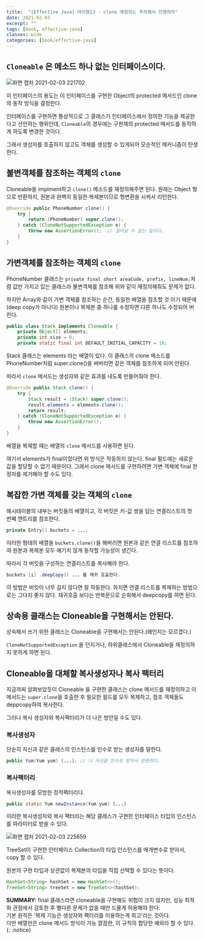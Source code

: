 ```yaml
---
title:  "[Effective Java] 아이템13 - clone 재정의는 주의해서 진행하라"
date: 2021-02-03
excerpt: ""
tags: [book, effective-java]
classes: wide
categories: [book/effective-java]
---
```


## `Cloneable` 은 메소드 하나 없는 인터페이스이다.
![화면 캡처 2021-02-03 221702](https://i.imgur.com/MCGjK4Q.png)

이 인터페이스의 용도는 이 인터페이스를 구현한 Object의 protected 메서드인 clone의 동작 방식을 결정한다.


인터페이스를 구현하면 통상적으로 그 클래스가 인터페이스에서 정의한 기능을 제공한다고 선언하는 행위인데, `Cloneable`의 경우에는 구현체의 protected 메서드를 동작하게 하도록 변경한 것이다.

그래서 생성자를 호출하지 않고도 객체를 생성할 수 있게되어 모순적인 메커니즘이 탄생한다.


## 불변객체를 참조하는 객체의 `clone`

Cloneable을 implment하고 `clone()` 메소드를 재정의해주면 된다. 원래는 Object 형으로 반환하지, 원본과 완벽히 동일한 복제본이므로 형변환을 시켜서 리턴한다.

``` java
@Override public PhoneNumber clone() {
    try {
        return (PhoneNumber) super.clone();
    } catch (CloneNotSupportedException e) {
        throw new AssertionError();  // 일어날 수 없는 일이다.
    }
}
```

## 가변객체를 참조하는 객체의 `clone`

PhoneNumber 클래스는 `private final short areaCode, prefix, lineNum;`처럼 값만 가지고 있는 클래스라 불변객체를 참조해 위와 같이 재정의해줘도 문제가 없다.


하지만 Array와 같이 가변 객체를 참조하는 순간, 동일한 배열을 참조할 것 이기 때문에 (deep copy가 아니다) 원본이나 복제본 중 하나를 수정하면 다른 하나도 수정되어 버린다.

``` java
public class Stack implements Cloneable {
    private Object[] elements;
    private int size = 0;
    private static final int DEFAULT_INITIAL_CAPACITY = 16;
```

Stack 클래스는 elements 라는 배열이 있다. 이 클래스의 clone 메소드를 PhoneNumber처럼 super.clone()을 써버리면 같은 객체를 참조하게 되어 안된다.

따라서 `clone` 메서드는 생성자와 같은 효과를 내도록 만들어줘야 한다.


``` java
@Override public Stack clone() {
    try {
        Stack result = (Stack) super.clone();
        result.elements = elements.clone();
        return result;
    } catch (CloneNotSupportedException e) {
        throw new AssertionError();
    }
}
```

배열을 복제할 때는 배열의 `clone` 메서드를 사용하면 된다.

여기서 elements가 final이었다면 위 방식은 작동하지 않는다. final 필드에는 새로운 값을 할당할 수 없기 때문이다. 그래서 clone 메서드를 구현하려면 가변 객체에 final 한정자를 제거해야 할 수도 있다.


## 복잡한 가변 객체를 갖는 객체의 `clone`

해시테이블의 내부는 버킷들의 배열이고, 각 버킷은 키-값 쌍을 담는 연결리스트의 첫 번째 엔트리를 참조한다.

``` java
private Entry[] buckets = ...;
```

이러한 형태의 배열을 `buckets.clone()`을 해버리면 원본과 같은 연결 리스트를 참조하여 원본과 복제본 모두 예기치 않게 동작할 가능성이 생긴다.

따라서 각 버킷을 구성하는 연결리스트를 복사해야 한다.

``` java
buckets [i] .deepCopy() ... 를 재귀 호출한다.
```

이 방법은 버킷이 너무 길지 않다면 잘 작동한다. 하지면 연결 리스트를 복제하는 방법으로는 그다지 좋지 않다. 재귀호출 보다는 반복문으로 순회해서 deepcopy를 하면 된다.

## 상속용 클래스는 Cloneable을 구현해서는 안된다.

상속해서 쓰기 위한 클래스는 Cloneable을 구현해서는 안된다.(왜인지는 모르겠다.)

`CloneNotSupportedException` 을 던지거나, 하위클래스에서 Cloneable을 재정의하지 못하게 하면 된다.

## Cloneable을 대체할 복사생성자나 복사 팩터리

지금까찌 살펴보았듯이 Cloneable 을 구현한 클래스는 clone 메서드를 재정의하고 이 메서드는 `super.clone`을 호출한 후 필요한 필드를 모두 복제하고, 참조 객체들도 deppcopy하여 복사한다.

그러나 복사 생성자와 복사팩터리가 더 나은 방안일 수도 있다.

### 복사생성자
단순히 자신과 같은 클래스의 인스턴스를 인수로 받는 생성자를 말한다.

``` java
public Yum(Yum yum) {...}; // 나 자신을 인수로 받아서 반환한다.
```

### 복사팩터리
복사생성자를 모방한 정적팩터리다.

``` java
public static Yum newInstance(Yum yum) {...}
```

이러한 복사생성자와 복사 팩터리는 해당 클래스가 구현한 인터페이스 타입의 인스턴스를 파라미터로 받을 수 있다.

![화면 캡처 2021-02-03 225659](https://i.imgur.com/JWUUMym.png)

TreeSet이 구현한 인터페이스 Collection의 타입 인스턴스를 매개변수로 받아서, copy 할 수 있다.

원본의 구현 타입과 상관없이 복제본의 타입을 직접 선택할 수 있다는 뜻이다.

``` java
HashSet<String> hashSet = new HashSet<>();
TreeSet<String> treeSet = new TreeSet<>(hashSet);
```

**SUMMARY:** final 클래스라면 cloneable을 구현해도 위험이 크지 않지만, 성능 최적화 관점에서 검토한 후 별다른 문제가 없을 때만 드물게 허용해야 한다.
<br/>
기본 원칙은 '복제 기능은 생성자와 팩터리를 이용하는게 최고'라는 것이다.
<br/>
다만 배열만은 clone 메서드 방식이 가능 깔끔한, 이 규칙의 합당한 예외라 할 수 있다.
{: .notice}
